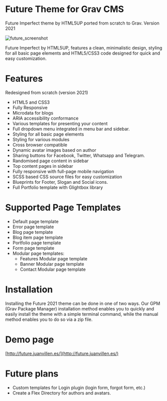 # Future Theme for Grav CMS

Future Imperfect theme by HTML5UP ported from scratch to Grav. Version 2021 

![future_screenshot](https://user-images.githubusercontent.com/60596353/139574049-72553855-d447-4405-a364-c39f6eb8665c.png)

Future Imperfect by HTML5UP, features a clean, minimalistic design, styling for all basic page elements and HTML5/CSS3 code designed for quick and easy customization.

# Features
Redesigned from scratch (version 2021)

- HTML5 and CSS3
- Fully Responsive
- Microdata for blogs
- ARIA accessibility conformance
- Various templates for presenting your content
- Full dropdown menu integrated in menu bar and sidebar.
- Styling for all basic page elements
- Styling for various modules
- Cross browser compatible
- Dynamic avatar images based on author
- Sharing buttons for Facebook, Twitter, Whatsapp and Telegram.
- Randomised page content in sidebar
- Top content pages in sidebar
- Fully responsive with full-page mobile navigation
- SCSS based CSS source files for easy customization
- Blueprints for Footer, Slogan and Social icons.
- Full Portfolio template with Glightbox library

# Supported Page Templates
- Default page template
- Error page template
- Blog page template
- Blog item page template
- Portfolio page template
- Form page template
- Modular page templates:
    - Features Modular page template
    - Banner Modular page template
    - Contact Modular page template

# Installation

Installing the Future 2021 theme can be done in one of two ways. Our GPM (Grav Package Manager) installation method enables you to quickly and easily install the theme with a simple terminal command, while the manual method enables you to do so via a zip file.

# Demo page

[http://future.juanvillen.es/](http://future.juanvillen.es/)

# Future plans

- Custom templates for Login plugin (login form, forgot form, etc.)
- Create a Flex Directory for authors and avatars.
